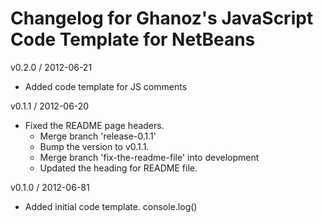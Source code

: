 Changelog for  Ghanoz's JavaScript Code Template for NetBeans
===

v0.2.0 / 2012-06-21
* Added code template for JS comments

v0.1.1 / 2012-06-20
* Fixed the README page headers.
  * Merge branch 'release-0.1.1'
  * Bump the version to v0.1.1.
  * Merge branch 'fix-the-readme-file' into development
  * Updated the heading for README file.

v0.1.0 / 2012-06-81
* Added initial code template. console.log()
